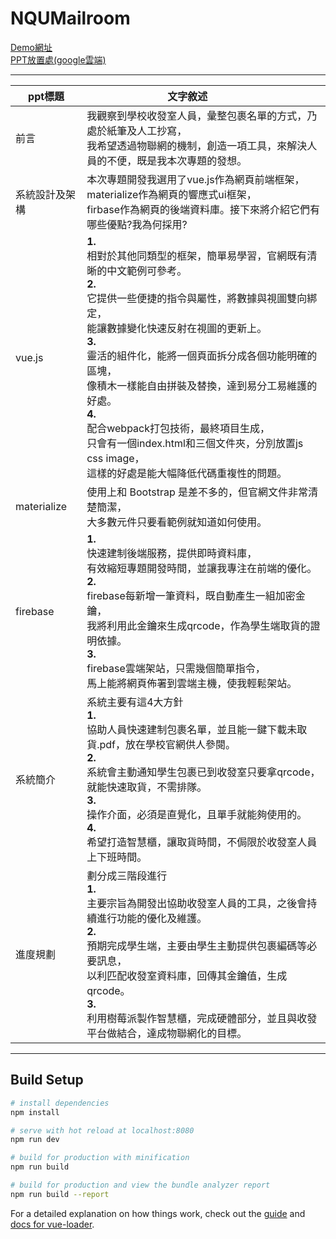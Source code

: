 # NQUMailroom

[Demo網址](https://mailroom-ba90c.firebaseapp.com/)<br>
[PPT放置處(google雲端)](https://drive.google.com/open?id=1Rvk9dgfos2f8PxhMfsVZ6TpR5nDeFCbC)

-------------
| ppt標題  |  文字敘述             |
| ------------------------ | ------------------------------------------------------------------------------------------------------------------ |
|  前言 |我觀察到學校收發室人員，彙整包裹名單的方式，乃處於紙筆及人工抄寫，<br>我希望透過物聯網的機制，創造一項工具，來解決人員的不便，既是我本次專題的發想。  |
|  系統設計及架構 | 本次專題開發我選用了vue.js作為網頁前端框架，<br>materialize作為網頁的響應式ui框架，<br>firbase作為網頁的後端資料庫。接下來將介紹它們有哪些優點?我為何採用?|
|  vue.js |  **1.** <br>相對於其他同類型的框架，簡單易學習，官網既有清晰的中文範例可參考。<br>**2.**<br>它提供一些便捷的指令與屬性，將數據與視圖雙向綁定，<br>能讓數據變化快速反射在視圖的更新上。<br>**3.**<br>靈活的組件化，能將一個頁面拆分成各個功能明確的區塊，<br>像積木一樣能自由拼裝及替換，達到易分工易維護的好處。<br>**4.**<br>配合webpack打包技術，最終項目生成，<br>只會有一個index.html和三個文件夾，分別放置js css image，<br>這樣的好處是能大幅降低代碼重複性的問題。 |
|  materialize |   使用上和 Bootstrap 是差不多的，但官網文件非常清楚簡潔，<br>大多數元件只要看範例就知道如何使用。|
|  firebase |  **1.**<br>快速建制後端服務，提供即時資料庫，<br>有效縮短專題開發時間，並讓我專注在前端的優化。<br>**2.**<br>firebase每新增一筆資料，既自動產生一組加密金鑰，<br>我將利用此金鑰來生成qrcode，作為學生端取貨的證明依據。<br>**3.**<br>firebase雲端架站，只需幾個簡單指令，<br>馬上能將網頁佈署到雲端主機，使我輕鬆架站。 |
|  系統簡介 |   系統主要有這4大方針<br>**1.**<br>協助人員快速建制包裹名單，並且能一鍵下載未取貨.pdf，放在學校官網供人參閱。<br>**2.**<br>系統會主動通知學生包裹已到收發室只要拿qrcode，就能快速取貨，不需排隊。<br>**3.**<br>操作介面，必須是直覺化，且單手就能夠使用的。<br>**4.**<br>希望打造智慧櫃，讓取貨時間，不侷限於收發室人員上下班時間。|
| 進度規劃  |  劃分成三階段進行<br>**1.**<br>主要宗旨為開發出協助收發室人員的工具，之後會持續進行功能的優化及維護。<br>**2.**<br>預期完成學生端，主要由學生主動提供包裹編碼等必要訊息，<br>以利匹配收發室資料庫，回傳其金鑰值，生成qrcode。<br>**3.**<br>利用樹莓派製作智慧櫃，完成硬體部分，並且與收發平台做結合，達成物聯網化的目標。 |
-------------
## Build Setup

``` bash
# install dependencies
npm install

# serve with hot reload at localhost:8080
npm run dev

# build for production with minification
npm run build

# build for production and view the bundle analyzer report
npm run build --report
```

For a detailed explanation on how things work, check out the [guide](http://vuejs-templates.github.io/webpack/) and [docs for vue-loader](http://vuejs.github.io/vue-loader).
